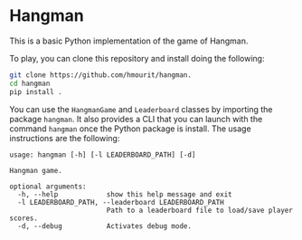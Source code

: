 # Hangman

This is a basic Python implementation of the game of Hangman.

To play, you can clone this repository and install doing the following:

```bash
git clone https://github.com/hmourit/hangman.
cd hangman
pip install .
```

You can use the `HangmanGame` and `Leaderboard` classes by importing the 
package `hangman`. It also provides a CLI that you can launch with the command
`hangman` once the Python package is install. The usage instructions are the following:
```
usage: hangman [-h] [-l LEADERBOARD_PATH] [-d]

Hangman game.

optional arguments:
  -h, --help            show this help message and exit
  -l LEADERBOARD_PATH, --leaderboard LEADERBOARD_PATH
                        Path to a leaderboard file to load/save player scores.
  -d, --debug           Activates debug mode.
```
